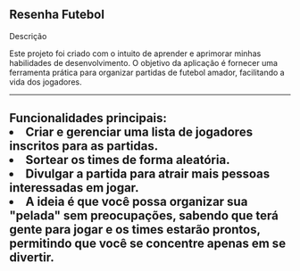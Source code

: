 ## Resenha Futebol
Descrição
<p>Este projeto foi criado com o intuito de aprender e aprimorar minhas habilidades de desenvolvimento. O objetivo da aplicação é fornecer uma ferramenta prática para organizar partidas de futebol amador, facilitando a vida dos jogadores.

<hr>
<h2>Funcionalidades principais:
<li>Criar e gerenciar uma lista de jogadores inscritos para as partidas.
<li>Sortear os times de forma aleatória.
<li>Divulgar a partida para atrair mais pessoas interessadas em jogar.
<li>A ideia é que você possa organizar sua "pelada" sem preocupações, sabendo que terá gente para jogar e os times estarão prontos, permitindo que você se concentre apenas em se divertir.
